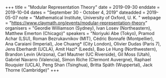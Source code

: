 +++
title = "Modular Representation Theory"
date = 2019-09-30
enddate = 2019-10-04
dates = "September 30 - October 4, 2019"
dateadded = 2019-05-07
note = "Mathematical Institute, University of Oxford, U. K. "
webpage = "https://www.claymath.org/events/modular-representation-theory"
organisers = "Geordie Williamson (Sydney), Ivan Losev (Northeastern), Matthew Emerton (Chicago)"
speakers = "Noriyuki Abe (Tokyo), Pramod Achar (LSU), Roman Bezrukavnikov (MIT), Cédric Bonnafé (Montpellier), Ana Caraiani (Imperial), Joe Chuang* (City London), Olivier Dudas (Paris 7), Jens Eberhardt (UCLA), Amit Hazi* (Leeds), Bao Le Hung (Northwestern), Brandon Levin (Arizona), Carl Mautner (UC Riverside), Gil Moss (Utah), Gabriel Navarro (Valencia), Simon Riche (Clermont Auvergne), Raphael Rouquier (UCLA), Peng Shan (Tsinghua), Britta Späth (Wuppertal), Jack Thorne (Cambridge)"
+++
